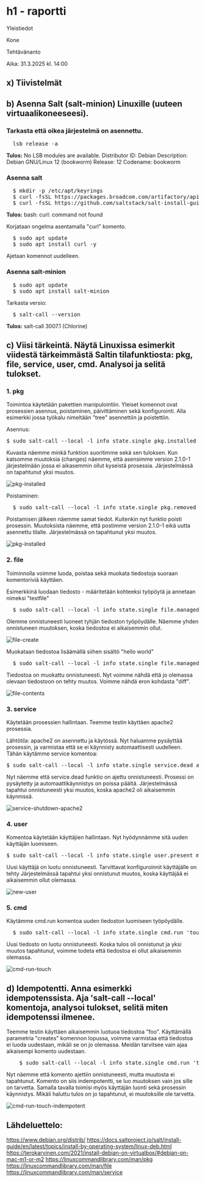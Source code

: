 # h1 - raportti

Yleistiedot

Kone

Tehtävänanto

Aika: 31.3.2025 kl. 14:00

## x) Tiivistelmät

## b) Asenna Salt (salt-minion) Linuxille (uuteen virtuaalikoneeseesi).

### Tarkasta että oikea järjestelmä on asennettu.
<pre>
  lsb_release -a 
</pre>

**Tulos:** No LSB modules are available.
Distributor ID:	Debian
Description:	Debian GNU/Linux 12 (bookworm)
Release:	12
Codename:	bookworm

### Asenna salt
<pre>
  $ mkdir -p /etc/apt/keyrings
  $ curl -fsSL https://packages.broadcom.com/artifactory/api/security/keypair/SaltProjectKey/public | sudo tee /etc/apt/keyrings/salt-archive-keyring.pgp
  $ curl -fsSL https://github.com/saltstack/salt-install-guide/releases/latest/download/salt.sources | sudo tee /etc/apt/sources.list.d/salt.sources  
</pre>

**Tulos:** bash: curl: command not found

Korjataan ongelma asentamalla "curl" komento. 
<pre>
  $ sudo apt update 
  $ sudo apt install curl -y
</pre>

Ajetaan komennot uudelleen.

### Asenna salt-minion

<pre>
  $ sudo apt update
  $ sudo apt install salt-minion 
</pre>

Tarkasta versio:

<pre>
  $ salt-call --version  
</pre>

**Tulos:** salt-call 3007.1 (Chlorine)

## c) Viisi tärkeintä. Näytä Linuxissa esimerkit viidestä tärkeimmästä Saltin tilafunktiosta: pkg, file, service, user, cmd. Analysoi ja selitä tulokset.

### 1. pkg 

Toimintoa käytetään pakettien manipulointiin. Yleiset komennot ovat prosessien asennus, poistaminen, päivittäminen sekä konfigurointi. Alla esimerkki jossa työkalu nimeltään "tree" asennettiin ja poistettiin. 

Asennus:

<pre>
$ sudo salt-call --local -l info state.single pkg.installed tree
</pre>

Kuvasta näemme minkä funktion suoritimme sekä sen tuloksen. Kun katsomme muutoksia (changes) näemme, että asensimme version 2.1.0-1 järjestelmään jossa ei aikasemmin ollut kyseistä prosessia. 
Järjestelmässä on tapahtunut yksi muutos.

![pkg-installed](/assignments/img/pkg-installed.png)

Poistaminen:

<pre>
  $ sudo salt-call --local -l info state.single pkg.removed tree  
</pre>

Poistamisen jälkeen näemme samat tiedot. Kuitenkin nyt funktio poisti prosessin. Muutoksista näemme, että postimme version 2.1.0-1 eikä uutta asennettu tilalle. 
Järjestelmässä on tapahtunut yksi muutos.

![pkg-installed](/assignments/img/pkg-removed.png)

### 2. file 

Toiminnolla voimme luoda, poistaa sekä muokata tiedostoja suoraan komentoriviä käyttäen. 

Esimerkkinä luodaan tiedosto - määritetään kohteeksi työpöytä ja annetaan nimeksi "testfile"

<pre>
  $ sudo salt-call --local -l info state.single file.managed ~/Desktop/tesfile
</pre>

Olemme onnistuneesti luoneet tyhjän tiedoston työpöydälle. Näemme yhden onnistuneen muutoksen, koska tiedostoa ei aikaisemmin ollut.

![file-create](/assignments/img/file-new.png)

Muokataan tiedostoa lisäämällä siihen sisältö "hello world"

<pre>
  $ sudo salt-call --local -l info state.single file.managed ~/Desktop/tesfile contents="hello world"
</pre>

Tiedostoa on muokattu onnistuneesti. Nyt voimme nähdä että jo olemassa olevaan tiedostoon on tehty muutos. Voimme nähdä eron kohdasta "diff".

![file-contents](/assignments/img/file-contents.png)

### 3. service 

Käytetään prosessien hallintaan. Teemme testin käyttäen apache2 prosessia.

Lähtötila: apache2 on asennettu ja käytössä. Nyt haluamme pysäyttää prosessin, ja varmistaa että se ei käynnisty automaattisesti uudelleen. 
Tähän käytämme service komentoa:

<pre>
$ sudo salt-call --local -l info state.single service.dead apache2 enable=False 
</pre>

Nyt näemme että service.dead funktio on ajettu onnistuneesti.
Prosessi on pysäytetty ja automaattikäynnistys on poissa päältä.
Järjestelmässä tapahtui onnistuneesti yksi muutos, koska apache2 oli aikaisemmin käynnissä. 

![service-shutdown-apache2](/assignments/img/service-shutdown-apache2.png)

### 4. user

Komentoa käytetään käyttäjien hallintaan. Nyt hyödynnämme sitä uuden käyttäjän luomiseen.

<pre>
$ sudo salt-call --local -l info state.single user.present mika1
</pre>

Uusi käyttäjä on luotu onnistuneesti. Tarvittavat konfiguroinnit käyttäjälle on tehty
Järjestelmässä tapahtui yksi onnistunut muutos, koska käyttäjää ei aikaisemmin ollut olemassa. 

![new-user](/assignments/img/new-user.png)

### 5. cmd

Käytämme cmd.run komentoa uuden tiedoston luomiseen työpöydälle.

<pre>
  $ sudo salt-call --local -l info state.single cmd.run 'touch /home/henrik/Desktop/foo' creates="/home/henrik/Desktop/foo" 
</pre>

Uusi tiedosto on luotu onnistuneesti. Koska tulos oli onnistunut ja yksi muutos tapahtunut, voimme todeta että tiedostoa ei ollut aikaisemmin olemassa. 

![cmd-run-touch](/assignments/img/cmd-run-touch.png)

## d) Idempotentti. Anna esimerkki idempotenssista. Aja 'salt-call --local' komentoja, analysoi tulokset, selitä miten idempotenssi ilmenee.

Teemme testin käyttäen aikaisemmin luotuoa tiedostoa "foo". Käyttämällä parametria "creates" komennon lopussa, voimme varmistaa että tiedostoa ei luoda uudestaan, mikäli se on jo olemassa. 
Meidän tarvitsee vain ajaa aikaisempi komento uudestaan.

<pre>
    $ sudo salt-call --local -l info state.single cmd.run 'touch /home/henrik/Desktop/foo' creates="/home/henrik/Desktop/foo" 
</pre>

Nyt näemme että komento ajettiin onnistuneesti, mutta muutosta ei tapahtunut. Komento on siis indempotentti, se luo muutoksen vain jos sille on tarvetta. Samalla tavalla toimisi myös käyttäjän luonti sekä prosessin käynnistys. Mikäli haluttu tulos on jo tapahtunut, ei muutoksille ole tarvetta.

![cmd-run-touch-indempotent](/assignments/img/cmd-run-touch-indempotent.png)

## Lähdeluettelo: 
https://www.debian.org/distrib/
https://docs.saltproject.io/salt/install-guide/en/latest/topics/install-by-operating-system/linux-deb.html
https://terokarvinen.com/2021/install-debian-on-virtualbox/#debian-on-mac-m1-or-m2
https://linuxcommandlibrary.com/man/pkg
https://linuxcommandlibrary.com/man/file
https://linuxcommandlibrary.com/man/service

